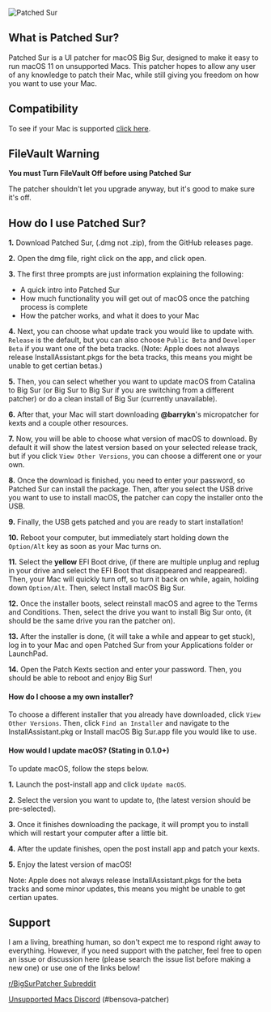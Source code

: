 ![Patched Sur](https://raw.githubusercontent.com/BenSova/Patched-Sur/main/Extra%20Files/banner.png)

## What is Patched Sur?

Patched Sur is a UI patcher for macOS Big Sur, designed to make it easy to run macOS 11 on unsupported Macs. This patcher hopes to allow any user of any knowledge to patch their Mac, while still giving you freedom on how you want to use your Mac.

## Compatibility
To see if your Mac is supported [click here](https://bensova.gitbook.io/big-sur/supported-macs).

## FileVault Warning 
**You must Turn FileVault Off before using Patched Sur**

The patcher shouldn't let you upgrade anyway, but it's good to make sure it's off.

## How do I use Patched Sur?

**1.** Download Patched Sur, (.dmg not .zip), from the GitHub releases page.

**2.** Open the dmg file, right click on the app, and click open.

**3.** The first three prompts are just information explaining the following:
   - A quick intro into Patched Sur
   - How much functionality you will get out of macOS once the patching process is complete
   - How the patcher works, and what it does to your Mac

**4.** Next, you can choose what update track you would like to update with. `Release` is the default, but you can also choose `Public Beta` and `Developer Beta` if you want one of the beta tracks. (Note: Apple does not always release InstallAssistant.pkgs for the beta tracks, this means you might be unable to get certian betas.)

**5.** Then, you can select whether you want to update macOS from Catalina to Big Sur (or Big Sur to Big Sur if you are switching from a different patcher) or do a clean install of Big Sur (currently unavailable).

**6.** After that, your Mac will start downloading **@barrykn**'s micropatcher for kexts and a couple other resources.

**7.** Now, you will be able to choose what version of macOS to download. By default it will show the latest version based on your selected release track, but if you click `View Other Versions`, you can choose a different one or your own.

**8.** Once the download is finished, you need to enter your password, so Patched Sur can install the package. Then, after you select the USB drive you want to use to install macOS, the patcher can copy the installer onto the USB.

**9.** Finally, the USB gets patched and you are ready to start installation!

**10.** Reboot your computer, but immediately start holding down the `Option/Alt` key as soon as your Mac turns on.

**11.** Select the __yellow__ EFI Boot drive, (if there are multiple unplug and replug in your drive and select the EFI Boot that disappeared and reappeared).  Then, your Mac will quickly turn off, so turn it back on while, again, holding down `Option/Alt`. Then, select Install macOS Big Sur.

**12.** Once the installer boots, select reinstall macOS and agree to the Terms and Conditions. Then, select the drive you want to install Big Sur onto, (it should be the same drive you ran the patcher on).

**13.** After the installer is done, (it will take a while and appear to get stuck), log in to your Mac and open Patched Sur from your Applications folder or LaunchPad.

**14.** Open the Patch Kexts section and enter your password. Then, you should be able to reboot and enjoy Big Sur!

#### How do I choose a my own installer?

To choose a different installer that you already have downloaded, click `View Other Versions`. Then, click `Find an Installer` and navigate to the InstallAssistant.pkg or Install macOS Big Sur.app file you would like to use.

#### How would I update macOS? (Stating in 0.1.0+)

To update macOS, follow the steps below.

**1.** Launch the post-install app and click `Update macOS`.

**2.** Select the version you want to update to, (the latest version should be pre-selected).

**3.** Once it finishes downloading the package, it will prompt you to install which will restart your computer after a little bit.

**4.** After the update finishes, open the post install app and patch your kexts.

**5.** Enjoy the latest version of macOS!

Note: Apple does not always release InstallAssistant.pkgs for the beta tracks and some minor updates, this means you might be unable to get certian upates.

## Support

I am a living, breathing human, so don't expect me to respond right away to everything. However, if you need support with the patcher, feel free to open an issue or discussion here (please search the issue list before making a new one) or use one of the links below!

[r/BigSurPatcher Subreddit](https://www.reddit.com/r/BigSurPatcher/)

[Unsupported Macs Discord](https://discord.com/invite/XbbWAsE) (#bensova-patcher)
